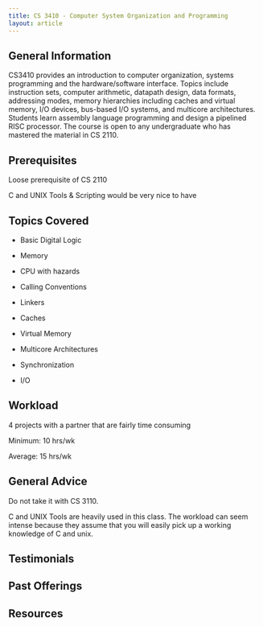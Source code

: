 ```yaml
---
title: CS 3410 - Computer System Organization and Programming
layout: article
---
```




## General Information

CS3410 provides an introduction to computer organization, systems programming and the hardware/software interface. Topics include instruction sets, computer arithmetic, datapath design, data formats, addressing modes, memory hierarchies including caches and virtual memory, I/O devices, bus-based I/O systems, and multicore architectures. Students learn assembly language programming and design a pipelined RISC processor. The course is open to any undergraduate who has mastered the material in CS 2110.



## Prerequisites

Loose prerequisite of CS 2110



C and UNIX Tools & Scripting would be very nice to have



## Topics Covered

 - Basic Digital Logic

 - Memory

 - CPU with hazards

 - Calling Conventions

 - Linkers

 - Caches

 - Virtual Memory

 - Multicore Architectures

 - Synchronization

 - I/O



## Workload

4 projects with a partner that are fairly time consuming



Minimum: 10 hrs/wk



Average: 15 hrs/wk



## General Advice

Do not take it with CS 3110.



C and UNIX Tools are heavily used in this class. The workload can seem intense because they assume that you will easily pick up a working knowledge of C and unix.



## Testimonials



## Past Offerings



## Resources